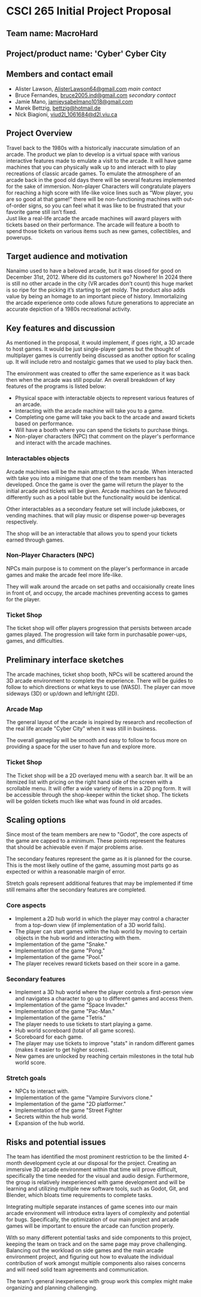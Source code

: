 ﻿# CSCI 265 Initial Project Proposal

## Team name: MacroHard

## Project/product name: 'Cyber' Cyber City

## Members and contact email

 - Alister Lawson, AlisterLawson64@gmail.com *main contact*
 - Bruce Fernandes, bruce2005.ind@gmail.com *secondary contact*
 - Jamie Mano, jamieysabelmano1018@gmail.com
 - Marek Bettzig, bettzig@hotmail.de
 - Nick Biagioni, viud2l_1061684@d2l.viu.ca

## Project Overview

Travel back to the 1980s with a historically inaccurate simulation of an arcade. The product we plan to develop is a virtual space with various interactive features made to emulate a visit to the arcade. It will have game machines that you can physically walk up to and interact with to play recreations of classic arcade games.
To emulate the atmosphere of an arcade back in the good old days there will be several features implemented for the sake of immersion. Non-player Characters will congratulate players for reaching a high score with life-like voice lines such as “Wow player, you are so good at that game!”  there will be non-functioning machines with out-of-order signs, so you can feel what it was like to be frustrated that your favorite game still isn’t fixed.  
Just like a real-life arcade the arcade machines will award players with tickets based on their performance. The arcade will feature a booth to spend those tickets on various items such as new games, collectibles, and powerups.

## Target audience and motivation 
Nanaimo used to have a beloved arcade, but it was closed for good on December 31st, 2012. Where did its customers go? Nowhere! In 2024 there is still no other arcade in the city (VR arcades don’t count) this huge market is so ripe for the picking it’s starting to get moldy.
The product also adds value by being an homage to an important piece of history. Immortalizing the arcade experience onto code allows future generations to appreciate an accurate depiction of a 1980s recreational activity.

## Key features and discussion
As mentioned in the proposal, it would implement, if goes right, a 3D arcade to host games. It would be just single-player games but the thought of multiplayer games is currently being discussed as another option for scaling up. It will include retro and nostalgic games that we used to play back then. 

The environment was created to offer the same experience as it was back then when the arcade was still popular.  An overall breakdown of key features of the programs is listed below:

 - Physical space with interactable objects to represent various features of an arcade.
 - Interacting with the arcade machine will take you to a game.
 - Completing one game will take you back to the arcade and award tickets based on performance.
 - Will have a booth where you can spend the tickets to purchase things.
 - Non-player characters (NPC) that comment on the player's performance and interact with the arcade machines.

### Interactables objects

Arcade machines will be the main attraction to the acrade. When interacted with take you into a minigame that one of the team members has developed. Once the game is over the game will return the player to the initial arcade and tickets will be given.
Arcade machines can be falvoured differently such as a pool table but the functionality would be identical.

Other interactables as a secondary feature set will include jukeboxes, or vending machines. that will play music or dispense power-up beverages respectively.

The shop will be an interactable that allows you to spend your tickets earned through games.

### Non-Player Characters (NPC)

NPCs main purpose is to comment on the player's performance in arcade games and make the arcade feel more life-like. 

They will walk around the arcade on set paths and occaisionally create lines in front of, and occupy, the arcade machines preventing access to games for the player.

### Ticket Shop

The ticket shop will offer players progression that persists between arcade games played. The progression will take form in purchasable power-ups, games, and difficulties.

## Preliminary interface sketches
The arcade machines, ticket shop booth, NPCs will be scattered around the 3D arcade environment to complete the experience. There will be guides to follow to which directions or what keys to use (WASD). The player can move sideways (3D) or up/down and left/right (2D). 

### Arcade Map

The general layout of the arcade is inspired by research and recollection of the real life arcade "Cyber City" when it was still in business. 

The overall gameplay will be smooth and easy to follow to focus more on providing a space for the user to have fun and explore more.

### Ticket Shop

The Ticket shop will be a 2D overlayed menu with a search bar.
It will be an itemized list with pricing on the right hand side of the screen with a scrollable menu. It will offer a wide variety of items in a 2D png form. It will be accessible through the shop-keeper within the ticket shop. The tickets will be golden tickets much like what was found in old arcades.

## Scaling options
Since most of the team members are new to "Godot", the core aspects of the game are capped to a minimum. These points represent the features that should be achievable even if major problems arise.

The secondary features represent the game as it is planned for the course. This is the most likely outline of the game, assuming most parts go as expected or within a reasonable margin of error.

Stretch goals represent additional features that may be implemented if time still remains after the secondary features are completed.

### Core aspects
- Implement a 2D hub world in which the player may control a character from a top-down view (if implementation of a 3D world fails).
- The player can start games within the hub world by moving to certain objects in the hub world and interacting with them.
- Implementation of the game "Snake."
- Implementation of the game "Pong."
- Implementation of the game "Pool."
- The player receives reward tickets based on their score in a game.

### Secondary features
- Implement a 3D hub world where the player controls a first-person view and navigates a character to go up to different games and access them.
- Implementation of the game "Space Invader."
- Implementation of the game "Pac-Man."
- Implementation of the game "Tetris."
- The player needs to use tickets to start playing a game.
- Hub world scoreboard (total of all game scores).
- Scoreboard for each game.
- The player may use tickets to improve "stats" in random different games (makes it easier to get higher scores).
- New games are unlocked by reaching certain milestones in the total hub world score.

### Stretch goals
- NPCs to interact with.
- Implementation of the game "Vampire Survivors clone."
- Implementation of the game "2D platformer."
- Implementation of the game "Street Fighter
- Secrets within the hub world.
- Expansion of the hub world.

## Risks and potential issues

The team has identified the most prominent restriction to be the limited 4-month
development cycle at our disposal for the project. Creating an immersive 3D arcade
environment within that time will prove difficult, specifically the time needed for the visual and
audio design. Furthermore, the group is relatively inexperienced with game development and will be learning and utilizing multiple new software tools, such as Godot, Git, and Blender, which bloats time requirements to complete tasks.

Integrating multiple separate instances of game scenes into our main arcade environment will introduce extra layers of complexity and potential for bugs. Specifically, the optimization of our main project and arcade games will be important to ensure the arcade can function properly.

With so many different potential tasks and side components to this project, keeping the team on track and on the same page may prove challenging. Balancing out the workload on side games and the main arcade environment project, and figuring out how to evaluate the individual contribution of work amongst multiple components also raises concerns and will need solid team agreements and communication.

The team's general inexperience with group work this complex might make organizing and planning challenging.
